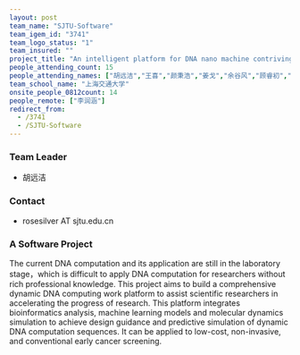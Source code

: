 ```yaml
---
layout: post
team_name: "SJTU-Software"
team_igem_id: "3741"
team_logo_status: "1"
team_insured: ""
project_title: "An intelligent platform for DNA nano machine contriving"
people_attending_count: 15
people_attending_names: ["胡远洁","王喜","颜秉浩","姜戈","余谷风","顾睿初","朱俊超","朱骏杰","程子芸","肖亦祺","胡沛尧","周松池","祝宇玥","张智进"]
team_school_name: "上海交通大学"
onsite_people_0812count: 14
people_remote: ["李润涵"]
redirect_from:
  - /3741
  - /SJTU-Software
---
```



### Team Leader
* 胡远洁

### Contact
* rosesilver AT sjtu.edu.cn

### A Software Project

The current DNA computation and its application are still in the laboratory stage，which is difficult to apply DNA computation for researchers without rich professional knowledge. This project aims to build a comprehensive dynamic DNA computing work platform to assist scientific researchers in accelerating the progress of research. This platform integrates bioinformatics analysis, machine learning models and molecular dynamics simulation to achieve design guidance and predictive simulation of dynamic DNA computation sequences. It can be applied to low-cost, non-invasive, and conventional early cancer screening.
